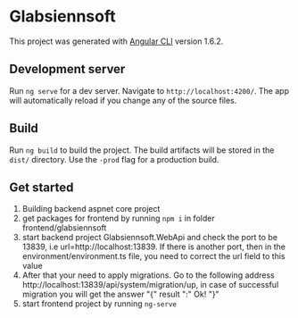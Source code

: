 # Glabsiennsoft

This project was generated with [Angular CLI](https://github.com/angular/angular-cli) version 1.6.2.

## Development server

Run `ng serve` for a dev server. Navigate to `http://localhost:4200/`. The app will automatically reload if you change any of the source files.

## Build

Run `ng build` to build the project. The build artifacts will be stored in the `dist/` directory. Use the `-prod` flag for a production build.

## Get started
1. Building backend aspnet core project
2. get packages for frontend by running `npm i` in folder frontend/glabsiennsoft 
3. start backend project Glabsiennsoft.WebApi and check the port to be 13839, i.e url=http://localhost:13839. If there is another port, then in the environment/environment.ts file, you need to correct the url field to this value
4. After that your need to apply migrations. Go to the following address http://localhost:13839/api/system/migration/up, in case of successful migration you will get the answer "{" result ":" Ok! "}" 
5. start frontend project by running `ng-serve`
